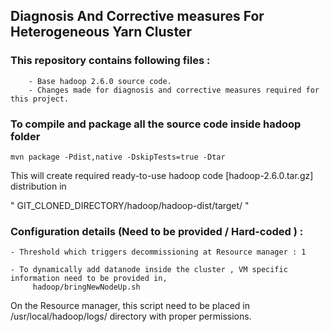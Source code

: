 ## Diagnosis And Corrective measures For Heterogeneous Yarn Cluster
 
### This repository contains following files :
        - Base hadoop 2.6.0 source code.
        - Changes made for diagnosis and corrective measures required for this project.
     
   
### To compile and package all the source code inside hadoop folder
   
   ``` mvn package -Pdist,native -DskipTests=true -Dtar ``` 
   
   This will create required ready-to-use hadoop code [hadoop-2.6.0.tar.gz] distribution in 
   
   " GIT_CLONED_DIRECTORY/hadoop/hadoop-dist/target/ "
   
   
### Configuration details (Need to be provided / Hard-coded ) :
    - Threshold which triggers decommissioning at Resource manager : 1
 
    - To dynamically add datanode inside the cluster , VM specific information need to be provided in,
         hadoop/bringNewNodeUp.sh 
      
  On the Resource manager, this script need to be placed in /usr/local/hadoop/logs/ directory with proper permissions.
